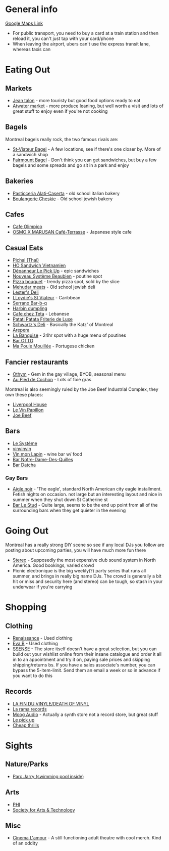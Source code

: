 # General info
[Google Maps Link](https://maps.app.goo.gl/gdoCpraYB9G7FjvaA)
- For public transport, you need to buy a card at a train station and then reload it, you can't just tap with your card/phone
- When leaving the airport, ubers can't use the express transit lane, whereas taxis can

# Eating Out

## Markets
- [Jean talon](https://maps.app.goo.gl/1sMiVsiJLK6YVDfe6) - more touristy but good food options ready to eat
- [Atwater market](https://maps.app.goo.gl/Y6Kd9oG26XKb3aYK9) - more produce leaning, but well worth a visit and lots of great stuff to enjoy even if you're not cooking

## Bagels
Montreal bagels really rock, the two famous rivals are:
- [St-Viateur Bagel](https://maps.app.goo.gl/4PmXw8Xi119HhMkD8) - A few locations, see if there's one closer by. More of a sandwich shop
- [Fairmount Bagel](https://maps.app.goo.gl/kGmwXihKHkfkFHEc7) - Don't think you can get sandwiches, but buy a few bagels and some spreads and go sit in a park and enjoy

## Bakeries
- [Pasticceria Alati-Caserta](https://maps.app.goo.gl/BuQwsEhLfao38q8B9) - old school italian bakery
- [Boulangerie Cheskie](https://maps.app.goo.gl/RKdKu5zpjEJjnLrs5) - Old school jewish bakery

## Cafes
- [Cafe Olimpico](https://maps.app.goo.gl/XCZ3cNj74QzTnPD78)
- [OSMO X MARUSAN Café-Terrasse](https://maps.app.goo.gl/YMaTihePmjx4rbqf9) - Japanese style cafe

## Casual Eats
- [Pichai (Thai)](https://maps.app.goo.gl/MkfxCKiADwf8MJKs8)
- [HO Sandwich Vietnamien](https://maps.app.goo.gl/Mg96bSE3mc8USNQ98)
- [Dépanneur Le Pick Up](https://maps.app.goo.gl/NLQnR11zPbDjWAV38) - epic 
sandwiches
- [Nouveau Système Beaubien](https://maps.app.goo.gl/ajyDZ2LytUumSyuC9) - poutine spot
- [Pizza bouquet](https://maps.app.goo.gl/t5kLghHHvuz6cTnY8) - trendy pizza spot, sold by the slice
- [Mehudar meats](https://maps.app.goo.gl/izrBXtidNXLEwT3U6) - Old school jewish deli
- [Lester's Deli](https://maps.app.goo.gl/UMLgn6KGytgYRMf77)
- [LLoydie's St Viateur](https://maps.app.goo.gl/TGez2QttSJjKWc157) - Caribbean 
- [Serrano Bar-b-q](https://maps.app.goo.gl/Bwe8WF9cYrhJd59B6)
- [Harbin dumpling](https://maps.app.goo.gl/A6fEZZCnyhDi6T8B7)
- [Cafe chez Teta](https://maps.app.goo.gl/8KhCRcHpr6Sa8uUh9) - Lebanese
- [Patati Patata Friterie de Luxe](https://maps.app.goo.gl/7iYNU5GZyerWdApN9)
- [Schwartz's Deli](https://maps.app.goo.gl/Mes3qay42mH12N3QA) - Basically the Katz' of Montreal
- [Arepera](https://maps.app.goo.gl/c4ynvttuZfSsjAvy8)
- [La Banquise](https://maps.app.goo.gl/Tx5gntC2BH62wpP87) - 24hr spot with a huge menu of poutines
- [Bar OTTO](https://maps.app.goo.gl/cWTxWXvFG5M3tenh7)
- [Ma Poule Mouillée](https://maps.app.goo.gl/5pw4FDvCNgMp1BKU6) - Portugese chicken

## Fancier restaurants
- [Othym](https://maps.app.goo.gl/gqZCXePcamRrD8Ab8) - Gem in the gay village, BYOB, seasonal menu
- [Au Pied de Cochon](https://maps.app.goo.gl/dY5NjMrfi49ER3re8) - Lots of foie gras

Montreal is also seemingly ruled by the Joe Beef Industrial Complex, they own these places:
- [Liverpool House](https://maps.app.goo.gl/JSxDSQSVNyBKuVYy5)
- [Le Vin Papillon](https://maps.app.goo.gl/iYtx6cNbWe99tV6X9)
- [Joe Beef](https://maps.app.goo.gl/QzesiDEtrbYQmueW6)

## Bars
- [Le Système](https://maps.app.goo.gl/eTeCcG9K5Ndzjfxn9)
- [vinvinvin](https://maps.app.goo.gl/YtL1L6XaggXwcVaM7)
- [Vin mon Lapin](https://maps.app.goo.gl/oe7vF8vxvaTb3qhn6) - wine bar w/ food
- [Bar Notre-Dame-Des-Quilles](https://maps.app.goo.gl/ZvgN4gXaiRivArH36)
- [Bar Datcha](https://maps.app.goo.gl/UeuWeyJsHkiT6Tzo7)

### Gay Bars
- [Aigle noir](https://maps.app.goo.gl/8Thkp7oa5SoWBrfv5) - 'The eagle', standard North American city eagle installment. Fetish nights on occasion. not large but an interesting layout and nice in summer when they shut down St Catherine st
- [Bar Le Stud](https://maps.app.goo.gl/TdNkGRsFBfVXcsTG9) - Quite large, seems to be the end up point from all of the surrounding bars when they get quieter in the evening
# Going Out
Montreal has a really strong DIY scene so see if any local DJs you follow are posting about upcoming parties, you will have much more fun there
- [Stereo](https://maps.app.goo.gl/YfescEEbCPrXDaVH6) - Supposedly the most expensive club sound system in North America. Good bookings, varied crowd
- Picnic electronique is the big weekly(?) party series that runs all summer, and brings in really big name DJs. The crowd is generally a bit hit or miss and security here (and stereo) can be tough, so stash in your underwear if you're carrying
# Shopping

## Clothing
- [Renaissance](https://maps.app.goo.gl/8EZp5gHebr6nFrsY9) - Used clothing
- [Eva B](https://maps.app.goo.gl/GAo36S3zCMXmsz2d9) - Used clothing
- [SSENSE](https://maps.app.goo.gl/jVm5TdmRBEvs9GLZ7) - The store itself doesn't have a great selection, but you can build out your wishlist online from their insane catalogue and order it all in to an appointment and try it on, paying sale prices and skipping shipping/returns bs. If you have a sales associate's number, you can bypass the 5-item-limit. Send them an email a week or so in advance if you want to do this
## Records
- [LA FIN DU VINYLE/DEATH OF VINYL](https://maps.app.goo.gl/rc3i3NvGqDTKjhfe9)
- [La rama records](https://maps.app.goo.gl/jHaXocD9FohiaAu76)
- [Moog Audio](https://maps.app.goo.gl/YxZnoZ7wLataT63BA) - Actually a synth store not a record store, but great stuff
- [Le pick up](https://maps.app.goo.gl/StbQjFSNBaxHBciL6)
- [Cheap thrills](https://maps.app.goo.gl/HL7fx6qGPzdFD1n78)

# Sights 
## Nature/Parks
- [Parc Jarry (swimming pool inside)](https://maps.app.goo.gl/yA8KPDwMoGqdrbie8)
## Arts
- [PHI](https://maps.app.goo.gl/sC9h7KckVH6fh4pb8)
- [Society for Arts & Technology](https://maps.app.goo.gl/xMH5DxFUSZMVKfxN6)
## Misc
- [Cinema L'amour](https://maps.app.goo.gl/8CtQNK2HvHJhjXsT7) - A still functioning adult theatre with cool merch. Kind of an oddity